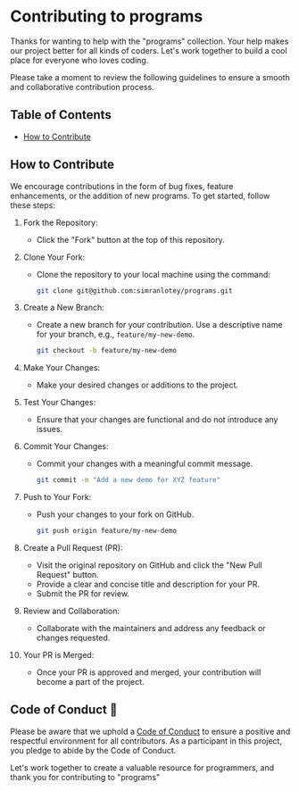 # Contributing to programs

Thanks for wanting to help with the "programs" collection. Your help makes our project better for all kinds of coders. Let's work together to build a cool place for everyone who loves coding.

Please take a moment to review the following guidelines to ensure a smooth and collaborative contribution process.

## Table of Contents

- [How to Contribute](#how-to-contribute)

## How to Contribute

We encourage contributions in the form of bug fixes, feature enhancements, or the addition of new programs. To get started, follow these steps:

1. Fork the Repository:
   - Click the "Fork" button at the top of this repository.
   
2. Clone Your Fork:
   - Clone the repository to your local machine using the command:
     ```sh
     git clone git@github.com:simranlotey/programs.git
     ```

3. Create a New Branch:
   - Create a new branch for your contribution. Use a descriptive name for your branch, e.g., `feature/my-new-demo`.
     ```sh
     git checkout -b feature/my-new-demo
     ```

4. Make Your Changes:
   - Make your desired changes or additions to the project.

5. Test Your Changes:
   - Ensure that your changes are functional and do not introduce any issues.

6. Commit Your Changes:
   - Commit your changes with a meaningful commit message.
     ```sh
     git commit -m "Add a new demo for XYZ feature"
     ```

7. Push to Your Fork:
   - Push your changes to your fork on GitHub.
     ```sh
     git push origin feature/my-new-demo
     ```

8. Create a Pull Request (PR):
   - Visit the original repository on GitHub and click the "New Pull Request" button.
   - Provide a clear and concise title and description for your PR.
   - Submit the PR for review.

9. Review and Collaboration:
   - Collaborate with the maintainers and address any feedback or changes requested.

10. Your PR is Merged:
    - Once your PR is approved and merged, your contribution will become a part of the project.

## Code of Conduct 🤝

Please be aware that we uphold a [Code of Conduct](CODE_OF_CONDUCT.md) to ensure a positive and respectful environment for all contributors. As a participant in this project, you pledge to abide by the Code of Conduct.

Let's work together to create a valuable resource for programmers, and thank you for contributing to "programs"

